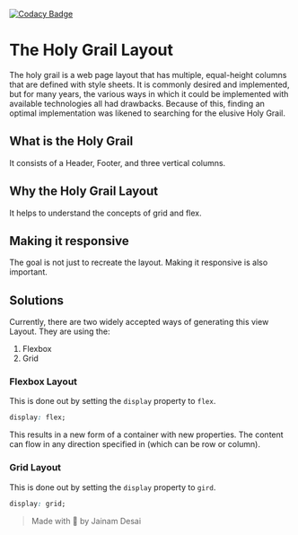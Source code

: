 [![Codacy Badge](https://app.codacy.com/project/badge/Grade/5d9fc7354feb413ab8739a43f3f45ae1)](https://www.codacy.com/gh/th3c0d3br34ker/holy-grail-layout/dashboard?utm_source=github.com&utm_medium=referral&utm_content=th3c0d3br34ker/holy-grail-layout&utm_campaign=Badge_Grade)

# The Holy Grail Layout

The holy grail is a web page layout that has multiple, equal-height columns that are defined with style sheets. It is commonly desired and implemented, but for many years, the various ways in which it could be implemented with available technologies all had drawbacks. Because of this, finding an optimal implementation was likened to searching for the elusive Holy Grail.

## What is the Holy Grail

It consists of a Header, Footer, and three vertical columns.

## Why the Holy Grail Layout

It helps to understand the concepts of grid and flex.

## Making it responsive

The goal is not just to recreate the layout. Making it responsive is also important.

## Solutions

Currently, there are two widely accepted ways of generating this view Layout. They are using the:

1.  Flexbox
2.  Grid

### Flexbox Layout

This is done out by setting the `display` property to `flex`.

```css
display: flex;
```

This results in a new form of a container with new properties. The content can flow in any direction specified in (which can be row or column).

### Grid Layout

This is done out by setting the `display` property to `gird`.

```css
display: grid;
```

> Made with 🖤 by Jainam Desai
